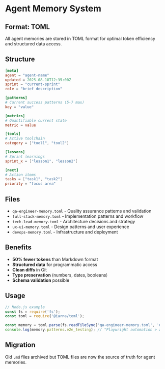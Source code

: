 # Agent Memory System

## Format: TOML

All agent memories are stored in TOML format for optimal token efficiency and structured data access.

## Structure

```toml
[meta]
agent = "agent-name"
updated = 2025-08-18T12:35:00Z
sprint = "current-sprint"
role = "brief description"

[patterns]
# Current success patterns (5-7 max)
key = "value"

[metrics]
# Quantifiable current state
metric = value

[tools]
# Active toolchain
category = ["tool1", "tool2"]

[lessons]
# Sprint learnings
sprint_x = ["lesson1", "lesson2"]

[next]
# Action items
tasks = ["task1", "task2"]
priority = "focus area"
```

## Files

- `qa-engineer-memory.toml` - Quality assurance patterns and validation
- `full-stack-memory.toml` - Implementation patterns and workflow
- `tech-lead-memory.toml` - Architecture decisions and strategy
- `ux-ui-memory.toml` - Design patterns and user experience
- `devops-memory.toml` - Infrastructure and deployment

## Benefits

- **50% fewer tokens** than Markdown format
- **Structured data** for programmatic access
- **Clean diffs** in Git
- **Type preservation** (numbers, dates, booleans)
- **Schema validation** possible

## Usage

```javascript
// Node.js example
const fs = require('fs');
const toml = require('@iarna/toml');

const memory = toml.parse(fs.readFileSync('qa-engineer-memory.toml', 'utf8'));
console.log(memory.patterns.e2e_testing); // "Playwright automation > agent reports"
```

## Migration

Old `.md` files archived but TOML files are now the source of truth for agent memories.